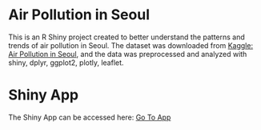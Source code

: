 # Air Pollution in Seoul
This is an R Shiny project created to better understand the patterns and trends of air pollution in Seoul.
The dataset was downloaded from <a href = "https://www.kaggle.com/bappekim/air-pollution-in-seoul" rel="nofollow">Kaggle: Air Pollution in Seoul</a>, and the data was preprocessed and analyzed with shiny, dplyr, ggplot2, plotly, leaflet.

# Shiny App
The Shiny App can be accessed here: <a href = "https://ryanhpark.shinyapps.io/air_pollution_seoul/" rel="nofollow">Go To App</a>
